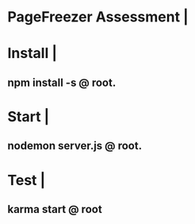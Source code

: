 # PageFreezer Assessment |

# Install |
## npm install -s @ root.
# Start |
## nodemon server.js @ root.
# Test |
## karma start @ root
